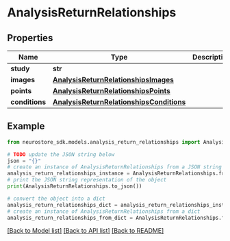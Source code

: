 # AnalysisReturnRelationships


## Properties

Name | Type | Description | Notes
------------ | ------------- | ------------- | -------------
**study** | **str** |  | [optional] 
**images** | [**AnalysisReturnRelationshipsImages**](AnalysisReturnRelationshipsImages.md) |  | [optional] 
**points** | [**AnalysisReturnRelationshipsPoints**](AnalysisReturnRelationshipsPoints.md) |  | [optional] 
**conditions** | [**AnalysisReturnRelationshipsConditions**](AnalysisReturnRelationshipsConditions.md) |  | [optional] 

## Example

```python
from neurostore_sdk.models.analysis_return_relationships import AnalysisReturnRelationships

# TODO update the JSON string below
json = "{}"
# create an instance of AnalysisReturnRelationships from a JSON string
analysis_return_relationships_instance = AnalysisReturnRelationships.from_json(json)
# print the JSON string representation of the object
print(AnalysisReturnRelationships.to_json())

# convert the object into a dict
analysis_return_relationships_dict = analysis_return_relationships_instance.to_dict()
# create an instance of AnalysisReturnRelationships from a dict
analysis_return_relationships_from_dict = AnalysisReturnRelationships.from_dict(analysis_return_relationships_dict)
```
[[Back to Model list]](../README.md#documentation-for-models) [[Back to API list]](../README.md#documentation-for-api-endpoints) [[Back to README]](../README.md)


